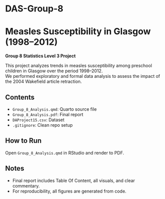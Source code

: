 # DAS-Group-8

# Measles Susceptibility in Glasgow (1998–2012)

**Group 8 Statistics Level 3 Project**

This project analyzes trends in measles susceptibility among preschool children in Glasgow over the period 1998–2012.  
We performed exploratory and formal data analysis to assess the impact of the 2004 Wakefield article retraction.

## Contents
- `Group_8_Analysis.qmd`: Quarto source file
- `Group_8_Analysis.pdf`: Final report
- `DAProject15.csv`: Dataset
- `.gitignore`: Clean repo setup

## How to Run
Open `Group_8_Analysis.qmd` in RStudio and render to PDF.

## Notes
- Final report includes Table Of Content, all visuals, and clear commentary.
- For reproducibility, all figures are generated from code.

